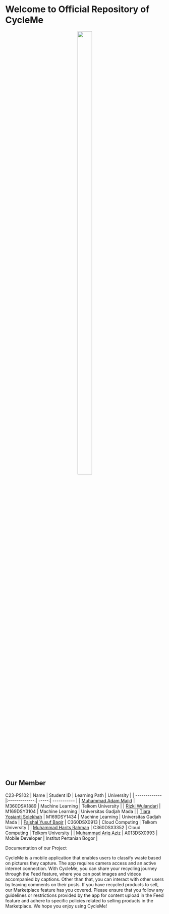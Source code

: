 # Welcome to Official Repository of CycleMe
<p align = "center">
  <img width=30% height=60% src="https://storage.googleapis.com/web-cloud-storage/logo-cycleme.png">
 </p>
 
 ## Our Member
 C23-PS102
 | Name        | Student ID           | Learning Path  | University |
| ------------- |:-------------:| -----:| ----------- |
| [Muhammad Adam Majid](https://github.com/notRobot200) | M360DSX1889 | Machine Learning | Telkom University |
| [Rizki Wulandari](https://github.com/rizkiwulandari1) | M169DSY3104 |  Machine Learning | Universitas Gadjah Mada |
| [Tiara Yosianti Solekhah](https://github.com/tiarayosianti) | M169DSY1434 | Machine Learning | Universitas Gadjah Mada |
| [Faishal Yusuf Baqir](https://github.com/faishalyb) | C360DSX0913 | Cloud Computing | Telkom University |
| [Muhammad Harits Rahman](https://github.com/RitsRits) | C360DSX3352 | Cloud Computing | Telkom University |
| [Muhammad Ariq Aziz](https://github.com/Aziz8860) | A013DSX0993 | Mobile Developer | Institut Pertanian Bogor |

Documentation of our Project

CycleMe is a mobile application that enables users to classify waste based on pictures they capture. The app requires camera access and an active internet connection. With CycleMe, you can share your recycling journey through the Feed feature, where you can post images and videos accompanied by captions. Other than that, you can interact with other users by leaving comments on their posts. If you have recycled products to sell, our Marketplace feature has you covered. Please ensure that you follow any guidelines or restrictions provided by the app for content upload in the Feed feature and adhere to specific policies related to selling products in the Marketplace. We hope you enjoy using CycleMe!
